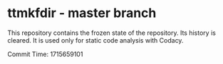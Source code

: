# ttmkfdir - master branch

This repository contains the frozen state of the repository.
Its history is cleared. It is used only for static code
analysis with Codacy.

Commit Time: 1715659101
